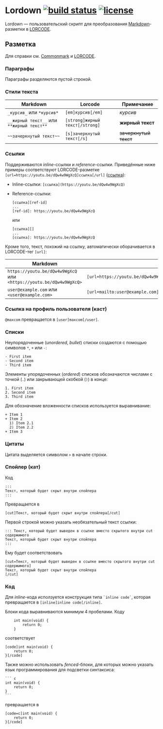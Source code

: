 # Lordown [![build status](https://gitlab.com/smaximov/lordown/badges/master/build.svg)](https://gitlab.com/smaximov/lordown/commits/master) [![license](https://img.shields.io/badge/license-UNLICENSE-blue.svg)](https://unlicense.org/)

Lordown &mdash; пользовательский скрипт для преобразования [Markdown][cmark]-разметки в [LORCODE][].

## Разметка

Для справки см. [Commonmark][cmark] и [LORCODE][].

### Параграфы

Параграфы разделяются пустой строкой.

### Стили текста

| Markdown | Lorcode | Примечание |
|----------|---------|------------|
| `_курсив_` или `*курсив*` | `[em]курсив[/em]` | _курсив_ |
| `__жирный текст__` или `**жирный текст**` | `[strong]жирный текст[/strong]` | **жирный текст** |
| `~~зачеркнутый текст~~` | `[s]зачеркнутый текст[/s]` | ~~зачеркнутый текст~~ |

### Ссылки

Поддерживаются _inline_-ссылки и _reference_-ссылки.
Приведённые ниже примеры соответствуют LORCODE-разметке `[url=https://youtu.be/dQw4w9WgXcQ]ссылка[/url]` ([ссылка](https://youtu.be/dQw4w9WgXcQ)):

* Inline-ссылки: `[ссылка](https://youtu.be/dQw4w9WgXcQ)`
* Reference-ссылки:

    ```
    [ссылка][ref-id]
    ...
    [ref-id]: https://youtu.be/dQw4w9WgXcQ

    ```

    или

    ```
    [ссылка][]
    ...
    [ссылка]: https://youtu.be/dQw4w9WgXcQ
    ```

Кроме того, текст, похожий на ссылку, автоматически оборачивается в LORCODE-тег `[url]`:

| Markdown | Lorcode | Примечание |
|----------|---------|------------|
| `https://youtu.be/dQw4w9WgXcQ` или `<https://youtu.be/dQw4w9WgXcQ>` | `[url=https://youtu.be/dQw4w9WgXcQ]https://youtu.be/dQw4w9WgXcQ[/url]` | URL |
| `user@example.com` или `<user@example.com>` | `[url=mailto:user@example.com]user@example.com[/url]` | email |

### Ссылка на профиль пользователя (каст)

`@maxcom` превращается в `[user]maxcom[/user]`.


### Списки

Неупорядоченные (_unordered_, _bullet_) списки создаются с помощью символов `*`, `+` или `-`:

```
- First item
- Second item
- Third item
```

Элементы упорядоченных (_ordered_) списков обозначаются числами с точкой (`.`) или закрывающей скобкой (`)`) в конце:

```
1. First item
2. Second item
3. Third item
```

Для обозначение вложенности списков используется выравнивание:

```
+ Item 1
+ Item 2
  1) Item 2.1
  2) Item 2.2
+ Item 3
```

### Цитаты

Цитата выделяется символом `>` в начале строки.

### Спойлер (кат)

Код

```
:::
Текст, который будет скрыт внутри спойлера
:::
```

Превращается в

```
[cut]Текст, который будет скрыт внутри спойлера[/cut]
```

Первой строкой можно указать необязательный текст ссылки:

```
::: Текст, который будет выведен в ссылке вместо скрытого внутри cut содержимого
Текст, который будет скрыт внутри спойлера
:::
```

Ему будет соответствовать

```
[cut=Текст, который будет выведен в ссылке вместо скрытого внутри cut содержимого]
Текст, который будет скрыт внутри спойлера
[/cut]
```

### Код

Для _inline_-кода исползуется конструкция типа `` `inline code` ``,
которая превращается в `[inline]inline code[/inline]`.

Блоки кода выравниваются минимум 4 пробелами. Коду

```
    int main(void) {
        return 0;
    }
```

соответствует

```
[code]int main(void) {
    return 0;
}[/code]
```

Также можно использовать _fenced_-блоки, для которых можно указать язык
программирования для подсветки синтаксиса:

    ``` c
    int main(void) {
        return 0;
    }
    ```

превращается в

```
[code=c]int main(void) {
    return 0;
}[/code]
```

[cmark]: http://commonmark.org/
[LORCODE]: https://www.linux.org.ru/help/lorcode.md
